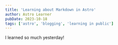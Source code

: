 ```yaml
---
title: 'Learning about Markdown in Astro'
author: Astro Learner
pubDate: 2023-10-18
tags: ['astro', 'blogging', 'learning in public']
---
```


I learned so much yesterday!
